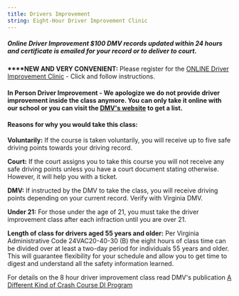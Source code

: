 ```yaml
---
title: Drivers Improvement
string: Eight-Hour Driver Improvement Clinic
---
```

<!--StartFragment-->

<!-- Google tag (gtag.js) --> <script async src="https://www.googletagmanager.com/gtag/js?id=AW-991522116"></script> <script> window.dataLayer = window.dataLayer || []; function gtag(){dataLayer.push(arguments);} gtag('js', new Date()); gtag('config', 'AW-991522116'); </script>

<!--EndFragment-->

##### Online Driver Improvement $100 **DMV records updated within 24 hours and certificate is emailed for your record or to deliver to court.**

**\*\*\*\*NEW AND VERY CONVENIENT:** Please register for the [ONLINE Driver Improvement Clinic](https://checkout.square.site/merchant/85BWEQRS81PYA/checkout/TKBYHZJIH7WZFMRGWOZ3RNGP) -  Click and follow instructions.

#### In Person Driver Improvement - We apologize we do not provide driver improvement inside the class anymore. You can only take it online with our school or you can visit the [DMV's website](https://www.dmv.virginia.gov/#/) to get a list.

#### Reasons for why you would take this class:

**Voluntarily:** If the course is taken voluntarily, you will receive up to five safe driving points towards your driving record.

**Court:** If the court assigns you to take this course you will not receive any safe driving points unless you have a court document stating otherwise. However, it will help you with a ticket.

**DMV:** If instructed by the DMV to take the class, you will receive driving points depending on your current record. Verify with Virginia DMV.

**Under 21:** For those under the age of 21, you must take the driver improvement class after each infraction until you are over 21.

**Length of class for drivers aged 55 years and older:** Per Virginia Administrative Code 24VAC20-40-30 (B) the eight hours of class time can be divided over at least a two-day period for individuals 55 years and older. This will guarantee flexibility for your schedule and allow you to get time to digest and understand all the safety information learned.

For details on the 8 hour driver improvement class read DMV's publication [A Different Kind of Crash Course DI Program](http://www.dmv.state.va.us/webdoc/pdf/dmv114.pdf)